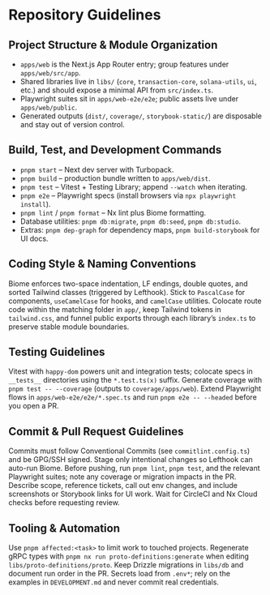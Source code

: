 # Repository Guidelines

## Project Structure & Module Organization
- `apps/web` is the Next.js App Router entry; group features under `apps/web/src/app`.
- Shared libraries live in `libs/` (`core`, `transaction-core`, `solana-utils`, `ui`, etc.) and should expose a minimal API from `src/index.ts`.
- Playwright suites sit in `apps/web-e2e/e2e`; public assets live under `apps/web/public`.
- Generated outputs (`dist/`, `coverage/`, `storybook-static/`) are disposable and stay out of version control.

## Build, Test, and Development Commands
- `pnpm start` – Next dev server with Turbopack.
- `pnpm build` – production bundle written to `apps/web/dist`.
- `pnpm test` – Vitest + Testing Library; append `--watch` when iterating.
- `pnpm e2e` – Playwright specs (install browsers via `npx playwright install`).
- `pnpm lint` / `pnpm format` – Nx lint plus Biome formatting.
- Database utilities: `pnpm db:migrate`, `pnpm db:seed`, `pnpm db:studio`.
- Extras: `pnpm dep-graph` for dependency maps, `pnpm build-storybook` for UI docs.

## Coding Style & Naming Conventions
Biome enforces two-space indentation, LF endings, double quotes, and sorted Tailwind classes (triggered by Lefthook). Stick to `PascalCase` for components, `useCamelCase` for hooks, and `camelCase` utilities. Colocate route code within the matching folder in `app/`, keep Tailwind tokens in `tailwind.css`, and funnel public exports through each library’s `index.ts` to preserve stable module boundaries.

## Testing Guidelines
Vitest with `happy-dom` powers unit and integration tests; colocate specs in `__tests__` directories using the `*.test.ts(x)` suffix. Generate coverage with `pnpm test -- --coverage` (outputs to `coverage/apps/web`). Extend Playwright flows in `apps/web-e2e/e2e/*.spec.ts` and run `pnpm e2e -- --headed` before you open a PR.

## Commit & Pull Request Guidelines
Commits must follow Conventional Commits (see `commitlint.config.ts`) and be GPG/SSH signed. Stage only intentional changes so Lefthook can auto-run Biome. Before pushing, run `pnpm lint`, `pnpm test`, and the relevant Playwright suites; note any coverage or migration impacts in the PR. Describe scope, reference tickets, call out env changes, and include screenshots or Storybook links for UI work. Wait for CircleCI and Nx Cloud checks before requesting review.

## Tooling & Automation
Use `pnpm affected:<task>` to limit work to touched projects. Regenerate gRPC types with `pnpm nx run proto-definitions:generate` when editing `libs/proto-definitions/proto`. Keep Drizzle migrations in `libs/db` and document run order in the PR. Secrets load from `.env*`; rely on the examples in `DEVELOPMENT.md` and never commit real credentials.
